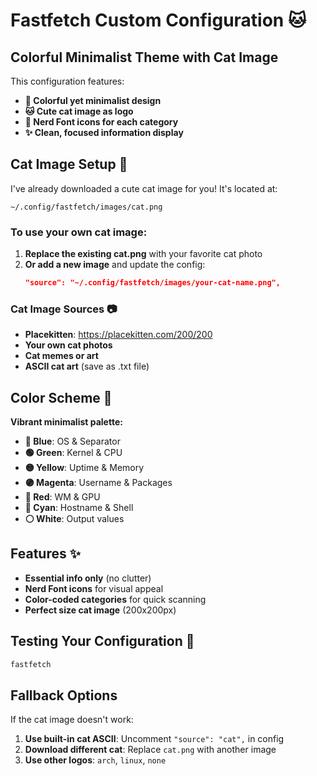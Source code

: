 # Fastfetch Custom Configuration 🐱

## Colorful Minimalist Theme with Cat Image

This configuration features:
- **🌈 Colorful yet minimalist design**
- **🐱 Cute cat image as logo**
- **🎨 Nerd Font icons for each category**
- **✨ Clean, focused information display**

## Cat Image Setup 🐾

I've already downloaded a cute cat image for you! It's located at:
```
~/.config/fastfetch/images/cat.png
```

### To use your own cat image:
1. **Replace the existing cat.png** with your favorite cat photo
2. **Or add a new image** and update the config:
   ```json
   "source": "~/.config/fastfetch/images/your-cat-name.png",
   ```

### Cat Image Sources 📷
- **Placekitten**: https://placekitten.com/200/200
- **Your own cat photos**
- **Cat memes or art**
- **ASCII cat art** (save as .txt file)

## Color Scheme 🎨
**Vibrant minimalist palette:**
- **🔵 Blue**: OS & Separator
- **🟢 Green**: Kernel & CPU
- **🟡 Yellow**: Uptime & Memory
- **🟣 Magenta**: Username & Packages
- **🔴 Red**: WM & GPU
- **🔷 Cyan**: Hostname & Shell
- **⚪ White**: Output values

## Features ✨
- **Essential info only** (no clutter)
- **Nerd Font icons** for visual appeal
- **Color-coded categories** for quick scanning
- **Perfect size cat image** (200x200px)

## Testing Your Configuration 🚀
```bash
fastfetch
```

## Fallback Options
If the cat image doesn't work:
1. **Use built-in cat ASCII**: Uncomment `"source": "cat",` in config
2. **Download different cat**: Replace `cat.png` with another image
3. **Use other logos**: `arch`, `linux`, `none`